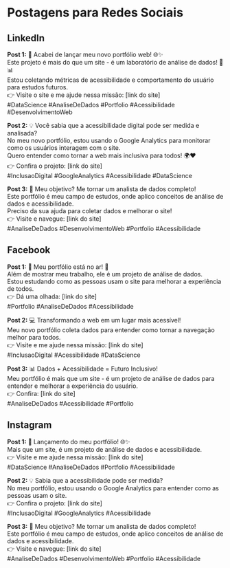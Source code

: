 # Postagens para Redes Sociais

## LinkedIn

**Post 1:**
🚀 Acabei de lançar meu novo portfólio web! 🌐✨  
Este projeto é mais do que um site - é um laboratório de análise de dados! 🧪📊  
Estou coletando métricas de acessibilidade e comportamento do usuário para estudos futuros.  
👉 Visite o site e me ajude nessa missão: [link do site]  
#DataScience #AnaliseDeDados #Portfolio #Acessibilidade #DesenvolvimentoWeb  

**Post 2:**
💡 Você sabia que a acessibilidade digital pode ser medida e analisada?  
No meu novo portfólio, estou usando o Google Analytics para monitorar como os usuários interagem com o site.  
Quero entender como tornar a web mais inclusiva para todos! 🌍❤️  
👉 Confira o projeto: [link do site]  
#InclusaoDigital #GoogleAnalytics #Acessibilidade #DataScience  

**Post 3:**
🎯 Meu objetivo? Me tornar um analista de dados completo!  
Este portfólio é meu campo de estudos, onde aplico conceitos de análise de dados e acessibilidade.  
Preciso da sua ajuda para coletar dados e melhorar o site!  
👉 Visite e navegue: [link do site]  
#AnaliseDeDados #DesenvolvimentoWeb #Portfolio #Acessibilidade  

## Facebook

**Post 1:**
🎉 Meu portfólio está no ar! 🚀  
Além de mostrar meu trabalho, ele é um projeto de análise de dados.  
Estou estudando como as pessoas usam o site para melhorar a experiência de todos.  
👉 Dá uma olhada: [link do site]  
#Portfolio #AnaliseDeDados #Acessibilidade  

**Post 2:**
💻 Transformando a web em um lugar mais acessível!  
Meu novo portfólio coleta dados para entender como tornar a navegação melhor para todos.  
👉 Visite e me ajude nessa missão: [link do site]  
#InclusaoDigital #Acessibilidade #DataScience  

**Post 3:**
📊 Dados + Acessibilidade = Futuro Inclusivo!  
Meu portfólio é mais que um site - é um projeto de análise de dados para entender e melhorar a experiência do usuário.  
👉 Confira: [link do site]  
#AnaliseDeDados #Acessibilidade #Portfolio  

## Instagram

**Post 1:**
🚀 Lançamento do meu portfólio! 🌐✨  
Mais que um site, é um projeto de análise de dados e acessibilidade.  
👉 Visite e me ajude nessa missão: [link do site]  
#DataScience #AnaliseDeDados #Portfolio #Acessibilidade  

**Post 2:**
💡 Sabia que a acessibilidade pode ser medida?  
No meu portfólio, estou usando o Google Analytics para entender como as pessoas usam o site.  
👉 Confira o projeto: [link do site]  
#InclusaoDigital #GoogleAnalytics #Acessibilidade  

**Post 3:**
🎯 Meu objetivo? Me tornar um analista de dados completo!  
Este portfólio é meu campo de estudos, onde aplico conceitos de análise de dados e acessibilidade.  
👉 Visite e navegue: [link do site]  
#AnaliseDeDados #DesenvolvimentoWeb #Portfolio #Acessibilidade
